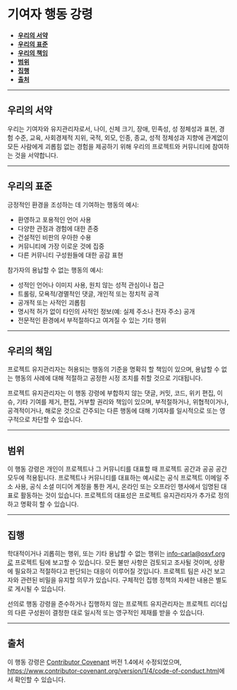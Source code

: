 # 기여자 행동 강령

* [__우리의 서약__](#our-pledge)
* [__우리의 표준__](#our-standards)
* [__우리의 책임__](#our-responsibilities)
* [__범위__](#scope)
* [__집행__](#enforcement)
* [__출처__](#attribution)

---
## 우리의 서약

우리는 기여자와 유지관리자로서, 나이, 신체 크기, 장애, 민족성, 성 정체성과 표현, 경험 수준, 교육, 사회경제적 지위, 국적, 외모, 인종, 종교, 성적 정체성과 지향에 관계없이 모든 사람에게 괴롭힘 없는 경험을 제공하기 위해 우리의 프로젝트와 커뮤니티에 참여하는 것을 서약합니다.

---
## 우리의 표준

긍정적인 환경을 조성하는 데 기여하는 행동의 예시:

* 환영하고 포용적인 언어 사용
* 다양한 관점과 경험에 대한 존중
* 건설적인 비판의 우아한 수용
* 커뮤니티에 가장 이로운 것에 집중
* 다른 커뮤니티 구성원들에 대한 공감 표현

참가자의 용납할 수 없는 행동의 예시:

* 성적인 언어나 이미지 사용, 원치 않는 성적 관심이나 접근
* 트롤링, 모욕적/경멸적인 댓글, 개인적 또는 정치적 공격
* 공개적 또는 사적인 괴롭힘
* 명시적 허가 없이 타인의 사적인 정보(예: 실제 주소나 전자 주소) 공개
* 전문적인 환경에서 부적절하다고 여겨질 수 있는 기타 행위

---
## 우리의 책임

프로젝트 유지관리자는 허용되는 행동의 기준을 명확히 할 책임이 있으며, 용납할 수 없는 행동의 사례에 대해 적절하고 공정한 시정 조치를 취할 것으로 기대됩니다.

프로젝트 유지관리자는 이 행동 강령에 부합하지 않는 댓글, 커밋, 코드, 위키 편집, 이슈, 기타 기여를 제거, 편집, 거부할 권리와 책임이 있으며, 부적절하거나, 위협적이거나, 공격적이거나, 해로운 것으로 간주되는 다른 행동에 대해 기여자를 일시적으로 또는 영구적으로 차단할 수 있습니다.

---
## 범위

이 행동 강령은 개인이 프로젝트나 그 커뮤니티를 대표할 때 프로젝트 공간과 공공 공간 모두에 적용됩니다. 프로젝트나 커뮤니티를 대표하는 예시로는 공식 프로젝트 이메일 주소 사용, 공식 소셜 미디어 계정을 통한 게시, 온라인 또는 오프라인 행사에서 임명된 대표로 활동하는 것이 있습니다. 프로젝트의 대표성은 프로젝트 유지관리자가 추가로 정의하고 명확히 할 수 있습니다.

---
## 집행

학대적이거나 괴롭히는 행위, 또는 기타 용납할 수 없는 행위는 info-carla@osvf.org로 프로젝트 팀에 보고할 수 있습니다. 모든 불만 사항은 검토되고 조사될 것이며, 상황에 필요하고 적절하다고 판단되는 대응이 이루어질 것입니다. 프로젝트 팀은 사건 보고자와 관련된 비밀을 유지할 의무가 있습니다. 구체적인 집행 정책의 자세한 내용은 별도로 게시될 수 있습니다.

선의로 행동 강령을 준수하거나 집행하지 않는 프로젝트 유지관리자는 프로젝트 리더십의 다른 구성원이 결정한 대로 일시적 또는 영구적인 제재를 받을 수 있습니다.

---
## 출처

이 행동 강령은 [Contributor Covenant][homepage] 버전 1.4에서 수정되었으며,
<https://www.contributor-covenant.org/version/1/4/code-of-conduct.html>에서 확인할 수 있습니다.

[homepage]: https://www.contributor-covenant.org